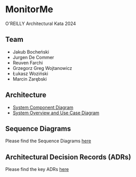 # MonitorMe

O'REILLY Architectural Kata 2024

## Team

- Jakub Bocheński
- Jurgen De Commer
- Reuven Farchi
- Grzegorz Greg Wojtanowicz
- Łukasz Woziński
- Marcin Zarębski

## Architecture

- [System Component Diagram](./diagrams/system-component-diagram.png)
- [System Overview and Use Case Diagram](./diagrams/system-overview-and-use-case-diagram.png)

## Sequence Diagrams

Please find the Sequence Diagrams [here](./sequence-diagrams/sequence-diagrams.md)

## Architectural Decision Records (ADRs)

Please find the key ADRs [here](ADR)
